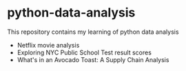 # python-data-analysis
This repository contains my learning of python data analysis

* Netflix movie analysis
* Exploring NYC Public School Test result scores
* What's in an Avocado Toast: A Supply Chain Analysis
